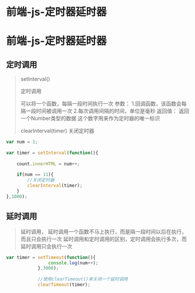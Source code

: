 # 前端-js-定时器延时器


# 前端-js-定时器延时器

## 定时调用

> setInterval()
>
> 定时调用
>
> 可以将一个函数，每隔一段时间执行一次
> 		  	参数：
> 		  		1.回调函数，该函数会每隔一段时间被调用一次
> 		  		2.每次调用间隔的时间，单位是毫秒
> 		  	返回值：
> 		  		返回一个Number类型的数据
> 		  		这个数字用来作为定时器的唯一标识
>
> clearInterval(timer) 关闭定时器

```javascript
var num = 1;
				
var timer = setInterval(function(){
					
	count.innerHTML = num++;
					
	if(num == 11){
		//关闭定时器
		clearInterval(timer);
	}
},1000);
```

## 延时调用

>  延时调用，
> 			 延时调用一个函数不马上执行，而是隔一段时间以后在执行，而且只会执行一次
> 			  延时调用和定时调用的区别，定时调用会执行多次，而延时调用只会执行一次

```javascript
var timer = setTimeout(function(){
				console.log(num++);
			},3000);
			
			//使用clearTimeout()来关闭一个延时调用
			clearTimeout(timer);
```



